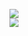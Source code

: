 [![](https://img.shields.io/badge/Made%20With-Github%20Spray-lightgrey.svg?style=for-the-badge&logo=github)](https://github.com/Annihil/github-spray#28871)  
[![](https://i.imgur.com/2DrTn0Z.gif)](https://github.com/Annihil/github-spray)